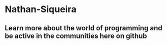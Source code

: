 # Nathan-Siqueira
## Learn more about the world of programming and be active in the communities here on github
